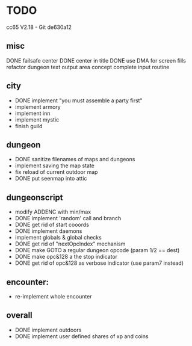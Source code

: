 # TODO

cc65 V2.18 - Git de630a12

## misc
DONE failsafe center
DONE center in title
DONE use DMA for screen fills
refactor dungeon text output area concept
complete input routine

## city
- DONE implement "you must assemble a party first"
- implement armory
- implement inn
- implement mystic
- finish guild


## dungeon
- DONE sanitize filenames of maps and dungeons 
- implement saving the map state
- fix reload of current outdoor map
- DONE put seenmap into attic

## dungeonscript
- modify ADDENC with min/max
- DONE implement 'random' call and branch
- DONE get rid of start cooords
- DONE implement daemons
- implement globals & global checks
- DONE get rid of "nextOpcIndex" mechanism
- DONE make GOTO a regular dungeon opcode    (param 1/2 == dest)
- DONE make opc&128 a the stop indicator
- DONE get rid of opc&128 as verbose indicator (use param7 instead)

## encounter:
- re-implement whole encounter

## overall
- DONE implement outdoors
- DONE implement user defined shares of xp and coins

